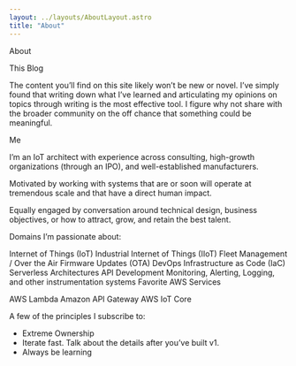 ```yaml
---
layout: ../layouts/AboutLayout.astro
title: "About"
---
```


About

This Blog

The content you’ll find on this site likely won’t be new or novel. I’ve simply found that writing down what I’ve learned and articulating my opinions on topics through writing is the most effective tool. I figure why not share with the broader community on the off chance that something could be meaningful.

Me

I’m an IoT architect with experience across consulting, high-growth organizations (through an IPO), and well-established manufacturers.

Motivated by working with systems that are or soon will operate at tremendous scale and that have a direct human impact.

Equally engaged by conversation around technical design, business objectives, or how to attract, grow, and retain the best talent.

Domains I’m passionate about:

Internet of Things (IoT)
Industrial Internet of Things (IIoT)
Fleet Management / Over the Air Firmware Updates (OTA)
DevOps
Infrastructure as Code (IaC)
Serverless Architectures
API Development
Monitoring, Alerting, Logging, and other instrumentation systems
Favorite AWS Services

AWS Lambda
Amazon API Gateway
AWS IoT Core

A few of the principles I subscribe to:

- Extreme Ownership
- Iterate fast. Talk about the details after you’ve built v1.
- Always be learning
